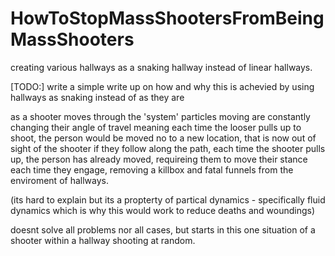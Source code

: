 # HowToStopMassShootersFromBeingMassShooters
creating various hallways as a snaking hallway instead of linear hallways.


[TODO:] write a simple write up on how and why this is achevied by using hallways as snaking instead of as they are

as a shooter moves through the 'system' particles moving are constantly changing their angle of travel meaning each time the looser pulls up to shoot, the person  would be moved no to a new location, that is now out of sight of the shooter if they follow along the path, each time the shooter pulls up, the person has already moved, requireing them to move their stance each time they engage, removing a killbox and fatal funnels from the enviroment of hallways.

(its hard to explain but its a propterty of partical dynamics - specifically fluid dynamics which is why this would work to reduce deaths and woundings)


doesnt solve all problems nor all cases, but starts in this one situation of a shooter within a hallway shooting at random.
